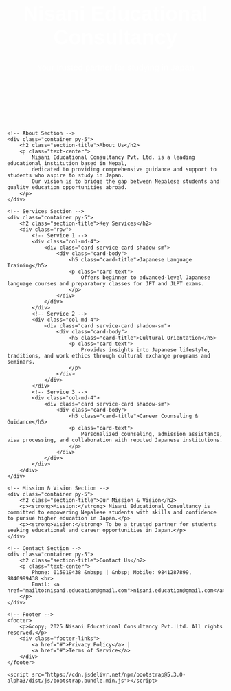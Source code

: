 <!DOCTYPE html>
<html lang="en">
<head>
    <meta charset="UTF-8">
    <meta name="viewport" content="width=device-width, initial-scale=1.0">
    <meta name="description" content="Nisani Educational Consultancy Pvt. Ltd. - Leading consultancy in Nepal for Japanese language and cultural training.">
    <title>Nisani Educational Consultancy</title>
    <link rel="stylesheet" href="https://cdn.jsdelivr.net/npm/bootstrap@5.3.0-alpha3/dist/css/bootstrap.min.css">
    <style>
        body {
            font-family: 'Arial', sans-serif;
        }
        .hero-section {
            background: url('https://via.placeholder.com/1500x600') no-repeat center center;
            background-size: cover;
            color: white;
            text-align: center;
            padding: 100px 20px;
        }
        .hero-section h1 {
            font-size: 48px;
            font-weight: bold;
        }
        .hero-section p {
            font-size: 20px;
            margin-top: 10px;
        }
        .section-title {
            margin: 50px 0 20px;
            text-align: center;
            font-size: 32px;
            font-weight: bold;
        }
        .service-card {
            transition: transform 0.3s ease;
        }
        .service-card:hover {
            transform: scale(1.05);
        }
        footer {
            background-color: #343a40;
            color: white;
            padding: 20px 0;
            text-align: center;
        }
        .footer-links a {
            color: white;
            text-decoration: none;
            margin: 0 10px;
        }
        .footer-links a:hover {
            text-decoration: underline;
        }
    </style>
</head>
<body>
    <!-- Hero Section -->
    <div class="hero-section">
        <h1>Nisani Educational Consultancy</h1>
        <p>Your trusted partner for studying in Japan</p>
    </div>

    <!-- About Section -->
    <div class="container py-5">
        <h2 class="section-title">About Us</h2>
        <p class="text-center">
            Nisani Educational Consultancy Pvt. Ltd. is a leading educational institution based in Nepal, 
            dedicated to providing comprehensive guidance and support to students who aspire to study in Japan. 
            Our vision is to bridge the gap between Nepalese students and quality education opportunities abroad.
        </p>
    </div>

    <!-- Services Section -->
    <div class="container py-5">
        <h2 class="section-title">Key Services</h2>
        <div class="row">
            <!-- Service 1 -->
            <div class="col-md-4">
                <div class="card service-card shadow-sm">
                    <div class="card-body">
                        <h5 class="card-title">Japanese Language Training</h5>
                        <p class="card-text">
                            Offers beginner to advanced-level Japanese language courses and preparatory classes for JFT and JLPT exams.
                        </p>
                    </div>
                </div>
            </div>
            <!-- Service 2 -->
            <div class="col-md-4">
                <div class="card service-card shadow-sm">
                    <div class="card-body">
                        <h5 class="card-title">Cultural Orientation</h5>
                        <p class="card-text">
                            Provides insights into Japanese lifestyle, traditions, and work ethics through cultural exchange programs and seminars.
                        </p>
                    </div>
                </div>
            </div>
            <!-- Service 3 -->
            <div class="col-md-4">
                <div class="card service-card shadow-sm">
                    <div class="card-body">
                        <h5 class="card-title">Career Counseling & Guidance</h5>
                        <p class="card-text">
                            Personalized counseling, admission assistance, visa processing, and collaboration with reputed Japanese institutions.
                        </p>
                    </div>
                </div>
            </div>
        </div>
    </div>

    <!-- Mission & Vision Section -->
    <div class="container py-5">
        <h2 class="section-title">Our Mission & Vision</h2>
        <p><strong>Mission:</strong> Nisani Educational Consultancy is committed to empowering Nepalese students with skills and confidence to pursue higher education in Japan.</p>
        <p><strong>Vision:</strong> To be a trusted partner for students seeking educational and career opportunities in Japan.</p>
    </div>

    <!-- Contact Section -->
    <div class="container py-5">
        <h2 class="section-title">Contact Us</h2>
        <p class="text-center">
            Phone: 015919438 &nbsp; | &nbsp; Mobile: 9841287899, 9840999438 <br>
            Email: <a href="mailto:nisani.education@gmail.com">nisani.education@gmail.com</a>
        </p>
    </div>

    <!-- Footer -->
    <footer>
        <p>&copy; 2025 Nisani Educational Consultancy Pvt. Ltd. All rights reserved.</p>
        <div class="footer-links">
            <a href="#">Privacy Policy</a> | 
            <a href="#">Terms of Service</a>
        </div>
    </footer>

    <script src="https://cdn.jsdelivr.net/npm/bootstrap@5.3.0-alpha3/dist/js/bootstrap.bundle.min.js"></script>
</body>
</html>
